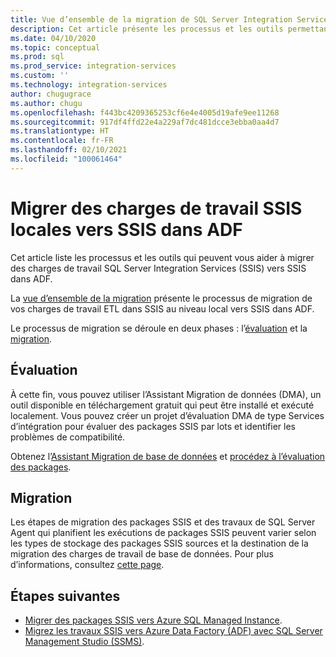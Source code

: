 ```yaml
---
title: Vue d’ensemble de la migration de SQL Server Integration Services vers Azure | Microsoft Docs
description: Cet article présente les processus et les outils permettant de migrer SQL Server Integration Services vers Azure.
ms.date: 04/10/2020
ms.topic: conceptual
ms.prod: sql
ms.prod_service: integration-services
ms.custom: ''
ms.technology: integration-services
author: chugugrace
ms.author: chugu
ms.openlocfilehash: f443bc4209365253cf6e4e4005d19afe9ee11268
ms.sourcegitcommit: 917df4ffd22e4a229af7dc481dcce3ebba0aa4d7
ms.translationtype: HT
ms.contentlocale: fr-FR
ms.lasthandoff: 02/10/2021
ms.locfileid: "100061464"
---
```

# <a name="migrate-on-premises-ssis-workloads-to-ssis-in-adf"></a>Migrer des charges de travail SSIS locales vers SSIS dans ADF

Cet article liste les processus et les outils qui peuvent vous aider à migrer des charges de travail SQL Server Integration Services (SSIS) vers SSIS dans ADF.

La [vue d’ensemble de la migration](/azure/data-factory/scenario-ssis-migration-overview) présente le processus de migration de vos charges de travail ETL dans SSIS au niveau local vers SSIS dans ADF.

Le processus de migration se déroule en deux phases : l’[évaluation](/azure/data-factory/scenario-ssis-migration-overview#assessment) et la [migration](/azure/data-factory/scenario-ssis-migration-overview#migration).

## <a name="assessment"></a>Évaluation

À cette fin, vous pouvez utiliser l’Assistant Migration de données (DMA), un outil disponible en téléchargement gratuit qui peut être installé et exécuté localement. Vous pouvez créer un projet d’évaluation DMA de type Services d’intégration pour évaluer des packages SSIS par lots et identifier les problèmes de compatibilité.

Obtenez l’[Assistant Migration de base de données](../../dma/dma-overview.md) et [procédez à l’évaluation des packages](../../dma/dma-assess-ssis.md).

## <a name="migration"></a>Migration

Les étapes de migration des packages SSIS et des travaux de SQL Server Agent qui planifient les exécutions de packages SSIS peuvent varier selon les types de stockage des packages SSIS sources et la destination de la migration des charges de travail de base de données. Pour plus d’informations, consultez [cette page](/azure/data-factory/scenario-ssis-migration-overview#migration).

## <a name="next-steps"></a>Étapes suivantes

- [Migrer des packages SSIS vers Azure SQL Managed Instance](/azure/dms/how-to-migrate-ssis-packages-managed-instance).
- [Migrez les travaux SSIS vers Azure Data Factory (ADF) avec SQL Server Management Studio (SSMS)](/azure/data-factory/how-to-migrate-ssis-job-ssms).